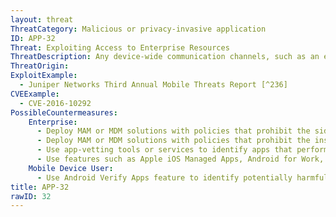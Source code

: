 ```yaml
---
layout: threat
ThreatCategory: Malicious or privacy-invasive application
ID: APP-32
Threat: Exploiting Access to Enterprise Resources
ThreatDescription: Any device-wide communication channels, such as an encrypted enterprise Wi-Fi connection, may be accessible to all apps running on the device. This may allow an attacker to bypass some network defense mechanisms, such as network access control or firewalls, thereby facilitating attacks against enterprise resources from within the enterprise network.
ThreatOrigin:
ExploitExample:
  - Juniper Networks Third Annual Mobile Threats Report [^236]
CVEExample:
  - CVE-2016-10292
PossibleCountermeasures:
    Enterprise:
      - Deploy MAM or MDM solutions with policies that prohibit the side-loading of apps, which may bypass security checks on the app.
      - Deploy MAM or MDM solutions with policies that prohibit the installation of apps from 3rd party (unofficial) app stores.
      - Use app-vetting tools or services to identify apps that perform host discovery or attempt to access hosts with internal (e.g. inside a private LAN) domains or IP addresses.
      - Use features such as Apple iOS Managed Apps, Android for Work, or Samsung KNOX Workspace that provide some level of separation between personal apps and enterprise apps to mitigate the impact of malicious behaviors, including use of per-app/per-user VPN features, so that only enterprise-approved apps can traverse the VPN and access enterprise resources.
    Mobile Device User:
      - Use Android Verify Apps feature to identify potentially harmful.
title: APP-32
rawID: 32
---
```

